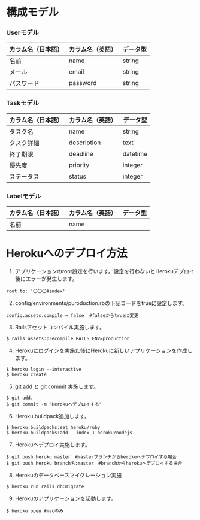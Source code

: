 # 構成モデル
### Userモデル  
| カラム名（日本語） | カラム名（英語） | データ型 | 
| ------------------ | ---------------- | -------- | 
| 名前               | name             | string   | 
| メール             | email            | string   | 
| パスワード         | password         | string   | 
### Taskモデル  
| カラム名（日本語） | カラム名（英語） | データ型 | 
| ------------------ | ---------------- | -------- | 
| タスク名           | name             | string   | 
| タスク詳細         | description      | text     | 
| 終了期限           | deadline         | datetime | 
| 優先度             | priority         | integer  | 
| ステータス         | status           | integer  | 
### Labelモデル
| カラム名（日本語） | カラム名（英語） | データ型 | 
| ------------------ | ---------------- | -------- | 
| 名前               | name             |          | 


# Herokuへのデプロイ方法
1. アプリケーションのroot設定を行います。設定を行わないとHerokuデプロイ後にエラーが発生します。
```
root to: '〇〇〇#index' 
```
2. config/environments/puroduction.rbの下記コードをtrueに設定します。
```
config.assets.compile = false  #falseからtrueに変更
```
3. Railsアセットコンパイル実施します。
```
$ rails assets:precompile RAILS_ENV=production
```
4. Herokuにログインを実施た後にHerokuに新しいアプリケーションを作成します。
```
$ heroku login --interactive
$ heroku create
```
5. git add と git commit 実施します。
```
$ git add.
$ git commit -m "Herokuへデプロイする"
```
6. Heroku buildpack追加します。
```
$ heroku buildpacks:set heroku/ruby
$ heroku buildpacks:add --index 1 heroku/nodejs
```
7. Herokuへデプロイ実施します。
```
$ git push heroku master　#masterブランチからherokuへデプロイする場合
$ git push heroku branch名:master　#branchからherokuへデプロイする場合
```
8. Herokuのデータベースマイグレーション実施
```
$ heroku run rails db:migrate
```
9. Herokuのアプリケーションを起動します。
```
$ heroku open #macのみ
```